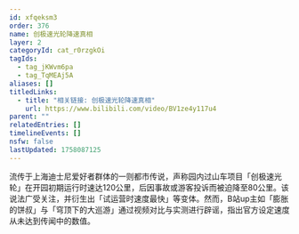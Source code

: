 ```yaml
---
id: xfqeksm3
order: 376
name: 创极速光轮降速真相
layer: 2
categoryId: cat_r0rzgkOi
tagIds:
  - tag_jKWvm6pa
  - tag_TqMEAj5A
aliases: []
titledLinks:
  - title: "相关链接: 创极速光轮降速真相"
    url: https://www.bilibili.com/video/BV1ze4y117u4
parent: ""
relatedEntries: []
timelineEvents: []
nsfw: false
lastUpdated: 1758087125
---
```


流传于上海迪士尼爱好者群体的一则都市传说，声称园内过山车项目「创极速光轮」在开园初期运行时速达120公里，后因事故或游客投诉而被迫降至80公里。该说法广受关注，并衍生出「试运营时速度最快」等变体。然而，B站up主如「膨胀的饼叔」与「穹顶下的大巡游」通过视频对比与实测进行辟谣，指出官方设定速度从未达到传闻中的数值。